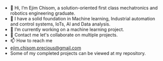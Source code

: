 - 👋 Hi, I’m Ejim Chisom, a solution-oriented first class mechatronics and robotics engineering graduate.
- 👀 I have a solid foundation in Machine learning, Industrial automation and control systems, IoTs, AI and Data analysis. 
- 🌱 I’m currently working on a machine learning project. 
- 💞️ Contact me let's collaborate on multiple projects.
- 📫 How to reach me
- ejim.chisom.precious@gmail.com
- Some of my completed projects can be viewed at my repository.

<!---
ej1m/ej1m is a ✨ special ✨ repository because its `README.md` (this file) appears on your GitHub profile.
You can click the Preview link to take a look at your changes.
--->
